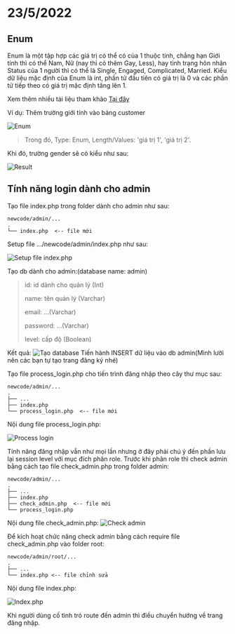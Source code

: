 # 23/5/2022 

## Enum

Enum là một tập hợp các giá trị có thể có của 1 thuộc tính, chẳng hạn Giới tính thì có thể Nam, Nữ (nay thì có thêm Gay, Less), hay tình trạng hôn nhân Status của 1 người thì có thể là Single, Engaged, Complicated, Married. Kiểu dữ liệu mặc định của Enum là int, phần tử đầu tiên có giá trị là 0 và các phần tử tiếp theo có giá trị mặc định tăng lên 1.

Xem thêm nhiều tài liệu tham khảo [Tại đây](https://viblo.asia/p/java-enum-Az45bN2w5xY)

Ví dụ: Thêm trường giới tính vào bảng customer

![Enum](/images/enum1.jpg "Demo enum")

> Trong đó, Type: Enum, Length/Values: 'giá trị 1', 'giá trị 2'.

Khi đó, trường gender sẽ có kiểu như sau:

![Result](/images/enum2.jpg "Kết quả trả về của enum.")

## Tính năng login dành cho admin

Tạo file index.php trong folder dành cho admin như sau:
```
newcode/admin/...
.
└── index.php  <-- file mới
```

Setup file .../newcode/admin/index.php như sau:


![Setup file index.php](/images/admin2.jpg "File index.php")

Tạo db dành cho admin:(database name: admin)
> id: id dành cho quản lý (Int)
> 
> name: tên quản lý (Varchar)
> 
> email: ...(Varchar)
> 
> password: ...(Varchar)
> 
> level: cấp độ (Boolean)

Kết quả:
![Tạo database](/images/admin1.jpg)
Tiến hành INSERT dữ liệu vào db admin(Mình lười nên các bạn tự tạo trang đăng ký nhé)

Tạo file process_login.php cho tiến trình đăng nhập theo cây thư mục sau:
```
newcode/admin/...
.
├── ...
├── index.php
└── process_login.php  <-- file mới
```

Nội dung file process_login.php:

![Process login](/images/admin3.jpg "Process login")

Tính năng đăng nhập vẫn như mọi lần nhưng ở đây phải chú ý đến phần lưu lại session level với mục đích phân role.
Trước khi phân role thì check admin bằng cách tạo file check_admin.php trong folder admin:

```
newcode/admin/...
.
├── ...
├── index.php
├── check_admin.php  <-- file mới
└── process_login.php
```

Nội dung file check_admin.php:
![Check admin](/images/admin4.jpg "Check admin")

Để kích hoạt chức năng check admin bằng cách require file check_admin.php vào folder root:

```
newcode/admin/root/...
.
├── ...
└── index.php <-- file chỉnh sửa
```

Nội dung file index.php:

![Index.php](/images/admin5.jpg "Index.php")

Khi người dùng cố tình trỏ route đến admin thì điều chuyển hướng về trang đăng nhập.



